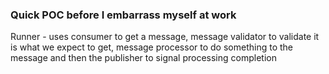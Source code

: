 ### Quick POC before I embarrass myself at work

Runner - uses consumer to get a message, message validator to validate 
it is what we expect to get, message processor to do something to the message
and then the publisher to signal processing completion

